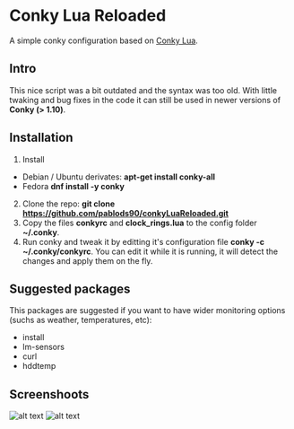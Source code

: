 # Conky Lua Reloaded

A simple conky configuration based on [Conky Lua](https://www.gnome-look.org/content/show.php/Conky+lua?content=139024).

## Intro

This nice script was a bit outdated and the syntax was too old. With little twaking and bug fixes in the code it can still be used in newer versions of **Conky (> 1.10)**.


## Installation

1. Install

 - Debian / Ubuntu derivates:   **apt-get install conky-all**
 - Fedora                       **dnf install -y conky**

2. Clone the repo:              **git clone https://github.com/pablods90/conkyLuaReloaded.git**
3. Copy the files **conkyrc** and **clock_rings.lua** to the config folder **~/.conky**.
4. Run conky and tweak it by editting it's configuration file **conky -c ~/.conky/conkyrc**. You can edit it while it is running, it will detect the changes and apply them on the fly.


## Suggested packages

This packages are suggested if you want to have wider monitoring options (suchs as weather, temperatures, etc):
- install
- lm-sensors
- curl
- hddtemp


## Screenshoots

![alt text](https://raw.githubusercontent.com/pablods90/conkyLuaReloaded/master/Background200717.png)
![alt text](https://raw.githubusercontent.com/pablods90/conkyLuaReloaded/master/Screenshot%2020170720.png)


